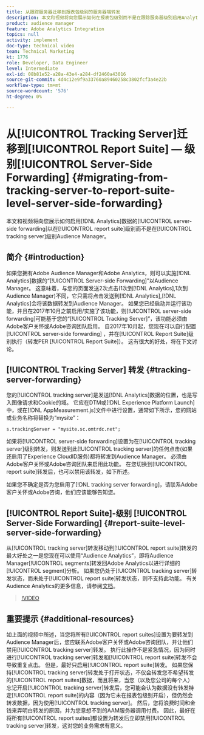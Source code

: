 ```yaml
---
title: 从跟踪服务器迁移到报表包级别的服务器端转发
description: 本文和视频将向您展示如何在报表包级别而不是在跟踪服务器级别启用Analytics数据的服务器端转发以Audience Manager。
product: audience manager
feature: Adobe Analytics Integration
topics: null
activity: implement
doc-type: technical video
team: Technical Marketing
kt: 1776
role: Developer, Data Engineer
level: Intermediate
exl-id: 08b81e52-a28a-43e4-a284-df2460a43016
source-git-commit: 4d4c12e9f9a33760a89460258c3802fcf3a4e22b
workflow-type: tm+mt
source-wordcount: '576'
ht-degree: 0%

---
```


# 从[!UICONTROL Tracking Server]迁移到[!UICONTROL Report Suite] — 级别[!UICONTROL Server-Side Forwarding] {#migrating-from-tracking-server-to-report-suite-level-server-side-forwarding}

本文和视频将向您展示如何启用[!DNL Analytics]数据的[!UICONTROL server-side forwarding]以在[!UICONTROL report suite]级别而不是在[!UICONTROL tracking server]级别Audience Manager。

## 简介 {#introduction}

如果您拥有Adobe Audience Manager和Adobe Analytics，则可以实施[!DNL Analytics]数据的“[!UICONTROL Server-side Forwarding]”以Audience Manager。 这意味着，与您的页面发送2次点击(1次到[!DNL Analytics],1次到Audience Manager)不同，它只需将点击发送到[!DNL Analytics],[!DNL Analytics]会将该数据转发到Audience Manager。 如果您已经启动并运行该功能，并且在2017年10月之前启用/实施了该功能，则[!UICONTROL server-side forwarding]可能基于您的“[!UICONTROL Tracking Server]”，该功能必须由Adobe客户关怀或Adobe咨询团队启用。 自2017年10月起，您现在可以自行配置[!UICONTROL server-side forwarding] ，并在[!UICONTROL Report Suite]级别执行（转发PER [!UICONTROL Report Suite]）。 这有很大的好处，将在下文讨论。

## [!UICONTROL Tracking Server] 转发 {#tracking-server-forwarding}

您的[!UICONTROL tracking server]是发送[!DNL Analytics]数据的位置，也是写入图像请求和Cookie的域。 它应在DTM或[!DNL Experience Platform Launch]中，或在[!DNL AppMeasurement.js]文件中进行设置，通常如下所示，您的网站或业务名称将替换为“mysite”：

`s.trackingServer = "mysite.sc.omtrdc.net";`

如果将[!UICONTROL server-side forwarding]设置为在[!UICONTROL tracking server]级别转发，则发送到此[!UICONTROL tracking server]的任何点击(如果还启用了Experience CloudID服务)都将转发到Audience Manager。 必须由Adobe客户关怀或Adobe咨询团队来启用此功能。 在您切换到[!UICONTROL report suite]转发后，也可以禁用该转发，如下所述。

如果您不确定是否为您启用了[!DNL tracking server forwarding]，请联系Adobe客户关怀或Adobe咨询，他们应该能够告知您。

## [!UICONTROL Report Suite]-级别 [!UICONTROL Server-Side Forwarding] {#report-suite-level-server-side-forwarding}

从[!UICONTROL tracking server]转发移动到[!UICONTROL report suite]转发的最大好处之一是您现在可以使用“Audience Analytics”，即将Audience Manager[!UICONTROL segments]转发回Adobe Analytics以进行详细的[!UICONTROL segment]分析。 如果您仍处于[!UICONTROL tracking server]转发状态，而未处于[!UICONTROL report suite]转发状态，则不支持此功能。 有关Audience Analytics的更多信息，请参阅[文档](https://experienceleague.adobe.com/docs/analytics/integration/audience-analytics/mc-audiences-aam.html)。

>[!VIDEO](https://video.tv.adobe.com/v/23701/?quality=12)

## 重要提示 {#additional-resources}

如上面的视频中所述，当您将所有[!UICONTROL report suites]设置为要转发到Audience Manager后，您应联系Adobe客户关怀或Adobe咨询团队，并让他们禁用[!UICONTROL tracking server]转发。 执行此操作不是紧急情况，因为同时进行[!UICONTROL tracking server]转发和[!UICONTROL report suite]转发不会导致重复点击。 但是，最好只启用[!UICONTROL report suite]转发。 如果您保持[!UICONTROL tracking server]转发处于打开状态，不仅会转发您不希望转发的[!UICONTROL report suites]数据，而且将来，当您（以及您公司的每个人）忘记开启[!UICONTROL tracking server]转发后，您可能会认为数据没有转发特定[!UICONTROL report suite]的内容（因为它未在报表包级别开启），但仍然会转发数据，因为使用[!UICONTROL tracking server]。 然后，您将浪费时间和金钱来弄明白转发的原因，并为您意想不到的AAM服务器调用付费。 因此，最好在将所有[!UICONTROL report suites]都设置为转发后立即禁用[!UICONTROL tracking server]转发，这对您的业务需求有意义。
